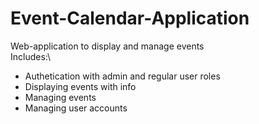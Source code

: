 # Event-Calendar-Application
Web-application to display and manage events\
Includes:\
- Authetication with admin and regular user roles
- Displaying events with info
- Managing events
- Managing user accounts
